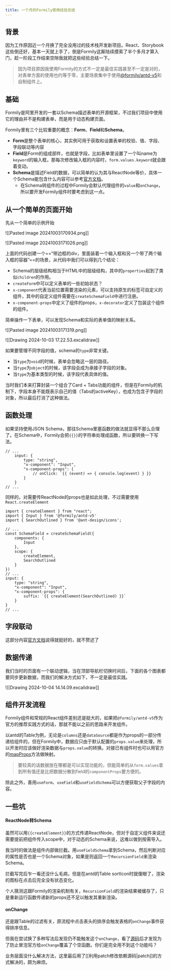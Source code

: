 ```yaml
---
title: 一个月的Formily使用经验总结
---
```

## 背景
因为工作原因近一个月换了完全没用过的技术栈开发新项目。React、Storybook这些倒还好，基本一天就上手了，倒是Formily这厮陆续摸索了半个多月才算入门，趁一阶段工作结束空隙我就把这些经验总结一下。

> 因为项目原因我使用Formily的方式不一定是最佳实践甚至不一定是对的，对表单方面的使用也约等于零，主要场景集中于使用[@formily/antd-v5](https://antd5.formilyjs.org/)和自制组件上。

## 基础
Formily是阿里开发的一套以Schema描述表单的开源框架，不过我们项目中使用它的理由并不是构建表单，而是用于动态构建页面。

Formily里有三个比较重要的概念：**Form**、**Field**和**Schema**。
- **Form**是整个表单的核心，其实例可用于获取和设置表单的校验、值、字段、字段联动等内容
- **Field**是Form的组成部件，也就是字段，比如表单里设置了一个叫name为`keyword`的输入框，那每次修改输入框的内容时，`form.values.keyword`就会跟着变动。
- **Schema**是描述Field的数据，可以简单的认为其与ReactNode等价，具体一个Schema能包含什么内容可以参考[官方文档](https://react.formilyjs.org/zh-CN/api/shared/schema)。
	- 在Schema转组件的过程中Formily会默认代理组件的`value`和`onChange`，所以要开发Formily组件时要考虑到这一点。
## 从一个简单的页面开始
先从一个简单的示例开始

![[Pasted image 20241003170934.png]]

![[Pasted image 20241003171026.png]]

上面的代码创建一个==“带边框的div，里面装着一个输入框和另一个带了两个输入框的容器”==的场景，从代码中我们可以得到几个结论：
- Schema的层级结构相当于HTML中的层级结构，其中的`properties`起到了类似`children`的作用。
-  `createForm`中可以定义表单的一些初始状态？
-  `x-component`代表当前位置需要渲染的元素，可以支持原生的标签可自定义的组件，其中的自定义组件需要在`createSchemaField`中进行注册。
-  `x-component-props`中定义了组件的props，`x-decorator`定义了包装这个组件的组件。

简单操作一下表单，可以发现Schema和实际的表单值的映射关系。

![[Pasted image 20241003171319.png]]

![[Drawing 2024-10-03 17.22.53.excalidraw]]

如果要管理不同字段的值，schema的`type`非常关键。
- 当`type`为`void`的时候，表单会忽略这一层的路径。
- 当`type`为`object`的时候，该字段会成为承接子字段的对象。
- 当`type`为基本类型的时候，该字段代表具体的值。

当时我们本来打算封装一个组合了Card + Tabs功能的组件，但是在Formily的机制下，字段本身不能既表示自己的值（Tabs的activeKey），也成为包含子字段的对象，所以最后打消了这种做法。

## 函数处理
如果坚持使用JSON Schema，那往Schema里塞函数的做法就显得不那么合理了。在Schema中，Formily会把`{{}}`的字符串处理成函数，所以要转换一下写法。
```tsx
// ...
	input: {
		type: "string",
		"x-component": "Input",
		"x-component-props": {
			// onClick: `{{ (event) => { console.log(event) } }}
		}
	}
// ...
```

同样的，对需要传ReactNode的props也是如此处理，不过需要使用`React.createElement`

```tsx
import { createElement } from "react";
import { Input } from '@formily/antd-v5'
import { SearchOutlined } from '@ant-design/icons';

// ...
const SchemaField = createSchemaField({
	components: {
		Input
	},
	scope: {
		createElement,
		SearchOutlined
	}
})
// ...
input: {
	type: "string",
	"x-component": "Input",
	"x-component-props": {
		suffix: `{{ createElement(SearchOutlined) }}`
	}
}
// ...
```

## 字段联动
这部分内容[官方文档](https://formilyjs.org/zh-CN/guide/advanced/linkages)说得就挺好的，就不赘述了

## 数据传递
我们当时的页面有一个联动逻辑，当在顶部导航栏切换时间后，下面的各个图表都要同步更新数据，而我们的解决方式如下，不一定是最佳实践。

![[Drawing 2024-10-04 14.14.09.excalidraw]]

## 组件开发流程
Formily组件和常规的React组件差别还是挺大的，如果把`@formily/antd-v5`作为官方的推荐实践方式的话，那就不能以之前的思路来开发组件。

以antd的Table为例，无论是`columns`还是`dataSource`都是作为props的一部分传递给组件的，但在Formily中，数据应只由于默认配置的`props.value`来处理，所以开发时应该做好渲染数据与`props.value`的转换。对接已有组件时也可以用官方的[mapProps](https://react.formilyjs.org/zh-CN/api/shared/map-props)方法做映射。

> 要较真的话数据放在哪都是可以实现功能的，但能简单的从`form.values`拿到所有值还是比把数据分散到field的`componentProps`要方便的。

除此之外，善用`useForm`、`useField`和`useFieldSchema`可以方便获取父子字段的内容。

## 一些坑
#### ReactNode转Schema
虽然可以用`{{createElement}}`的方式传递ReactNode，但对于自定义组件来说还需要提前把组件传入scope中，对于动态的Schema来说，这难以做到按需导入。

我当时的做法是组件内部做拦截。用`useFieldSchema`拿到Schema，然后判断对应的属性是否也是一个Schema对象，如果是则返回一个`RecursionField`来渲染Schema。

拦截写完后乍一看还没什么毛病，但是在antd的Table sortIcon时就傻眼了，渲染的图标在点击后完全没有状态变化。

个人猜测这跟Formily的渲染机制有关，`RecursionField`的渲染结果被缓存了，只是重新运行函数传递新的props还不足以触发其重新渲染。

#### onChange
还是跟Table的过滤有关，原流程中点击表头的排序会触发表格的`onChange`事件获得排序信息。

但我在尝试换了多种写法后发现仍不能触发这个`onChange`，看了[源码](https://github.com/alibaba/formily/commit/11e14a3973bd19bb38d5371aa8dd6cc2163c821b)后才发现为了防止冒泡官方给`onChange`覆盖了个空函数。你们是完全用不到这个功能吗？

️业务层面没什么解决方法，这里最后用了[[利用patch修改依赖源码|patch]]的方式解决的，颇为麻烦。
️️
